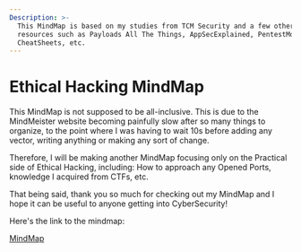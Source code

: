 ```yaml
---
Description: >-
  This MindMap is based on my studies from TCM Security and a few other
  resources such as Payloads All The Things, AppSecExplained, PentestMonkey's
  CheatSheets, etc.
---
```


# Ethical Hacking MindMap

This MindMap is not supposed to be all-inclusive. This is due to the MindMeister website becoming painfully slow after so many things to organize, to the point where I was having to wait 10s before adding any vector, writing anything or making any sort of change.

Therefore, I will be making another MindMap focusing only on the Practical side of Ethical Hacking, including: How to approach any Opened Ports, knowledge I acquired from CTFs, etc.

That being said, thank you so much for checking out my MindMap and I hope it can be useful to anyone getting into CyberSecurity!

Here's the link to the mindmap:

[MindMap](https://mm.tt/app/map/3168466070?t=04FMYDGXYM)
